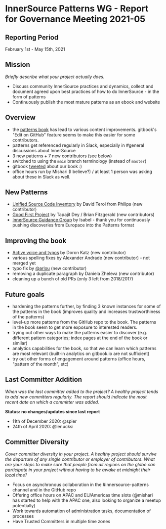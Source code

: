 # InnerSource Patterns WG - Report for Governance Meeting 2021-05

## Reporting Period

February 1st - May 15th, 2021

## Mission

*Briefly describe what your project actually does.*

- Discuss community InnerSource practices and dynamics, collect and document agreed upon best practices of how to do InnerSource - in the form of patterns
- Continuously publish the most mature patterns as an ebook and website

## Overview

- the [patterns book](https://patterns.innersourcecommons.org/) has lead to various content improvements. gitbook's "Edit on GitHub" feature seems to make this easier for some contributors.
- patterns get referenced regularly in Slack, especially in #general discussions about InnerSource
- 3 new patterns + 7 new contributors (see below)
- switched to using the `main` branch terminology (instead of `master`)
- gitbook [tweeted](https://twitter.com/GitBookIO/status/1390698860708728836) about our book :)
- office hours run by Mishari (I believe?) / at least 1 person was asking about these in Slack as well.

## New Patterns

- [Unified Source Code Inventory](https://github.com/InnerSourceCommons/InnerSourcePatterns/blob/main/patterns/1-initial/source-code-inventory.md) by David Terol from Philips (new contributor)
- [Good First Project](https://github.com/InnerSourceCommons/InnerSourcePatterns/blob/main/patterns/1-initial/good-first-project.md) by Tapajit Dey / Brian Fitzgerald (new contributors)
- [InnerSource Guidance Group](https://github.com/InnerSourceCommons/InnerSourcePatterns/blob/main/patterns/1-initial/innersource-guidance-group.md) by Isabel - thank you for continuously pushing discoveries from Europace into the Patterns format

## Improving the book

- [Active voice and typos](https://github.com/InnerSourceCommons/InnerSourcePatterns/pull/295) by Doron Katz (new contributor)
- various spelling fixes by Alexander Andrade (new contributor) - not merged yet
- typo fix by [@arlou](https://github.com/arlou) (new contributor)
- removing a duplicate paragraph by Daniela Zheleva (new contributor)
- cleaning up a bunch of old PRs (only 3 left from 2018/2017)

## Future goals

- hardening the patterns further, by finding 3 known instances for some of the patterns in the book (improves quality and increases trustworthiness of the patterns)
- level-up more patterns from the GitHub repo to the book. The patterns in the book seem to get more exposure to interested readers.
- trying out other ways to make the patterns easier to discover (e.g. different pattern categories; index pages at the end of the book or similar)
- analytics capabilities for the book, so that we can learn which patterns are most relevant (built-in analytics on gitbook.io are not sufficient)
- try out other forms of engagement around patterns (office hours, "pattern of the month", etc)

## Last Committer Addition

*When was the last committer added to the project? A healthy project tends to add new committers regularly. The report should indicate the most recent date on which a committer was added.*

**Status: no changes/updates since last report**

- 11th of December 2020: @spier
- 24th of April 2020: @lenucksi

## Committer Diversity

*Cover committer diversity in your project. A healthy project should survive the departure of any single contributor or employer of contributors. What are your steps to make sure that people from all regions on the globe can participate in your project without having to be awake at midnight their local time?*

- Focus on asynchronous collaboration in the #innersource-patterns channel and in the GitHub repo
- Offering office hours on APAC and EU/Americas time slots (@mishari has started to help with the APAC one, also looking to organize a meetup potentially)
- Work towards automation of administration tasks, documentation of processes
- Have Trusted Committers in multiple time zones
